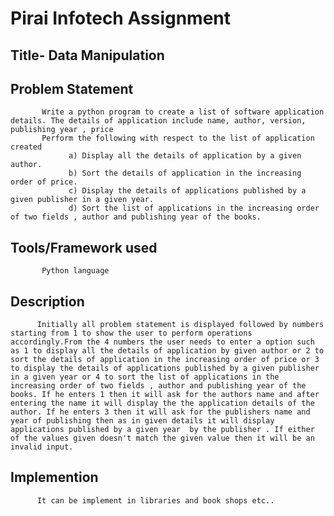 # Pirai Infotech Assignment

## Title- Data Manipulation

## Problem Statement 
           Write a python program to create a list of software application details. The details of application include name, author, version, publishing year , price
           Perform the following with respect to the list of application created
                 a) Display all the details of application by a given author.
                 b) Sort the details of application in the increasing order of price.
                 c) Display the details of applications published by a given publisher in a given year.
                 d) Sort the list of applications in the increasing order of two fields , author and publishing year of the books.

## Tools/Framework used
           Python language
           
## Description
          Initially all problem statement is displayed followed by numbers starting from 1 to show the user to perform operations accordingly.From the 4 numbers the user needs to enter a option such as 1 to display all the details of application by given author or 2 to sort the details of application in the increasing order of price or 3 to display the details of applications published by a given publisher in a given year or 4 to sort the list of applications in the increasing order of two fields , author and publishing year of the books. If he enters 1 then it will ask for the authors name and after entering the name it will display the the application details of the author. If he enters 3 then it will ask for the publishers name and year of publishing then as in given details it will display applications published by a given year  by the publisher . If either of the values given doesn't match the given value then it will be an invalid input.

## Implemention          
          It can be implement in libraries and book shops etc..
